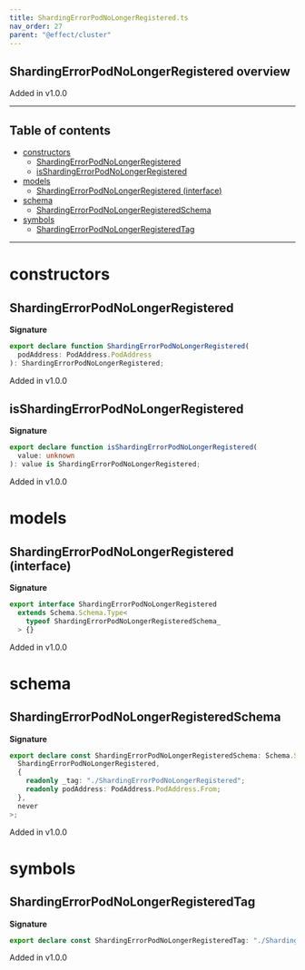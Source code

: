 ```yaml
---
title: ShardingErrorPodNoLongerRegistered.ts
nav_order: 27
parent: "@effect/cluster"
---
```


## ShardingErrorPodNoLongerRegistered overview

Added in v1.0.0

---

<h2 class="text-delta">Table of contents</h2>

- [constructors](#constructors)
  - [ShardingErrorPodNoLongerRegistered](#shardingerrorpodnolongerregistered)
  - [isShardingErrorPodNoLongerRegistered](#isshardingerrorpodnolongerregistered)
- [models](#models)
  - [ShardingErrorPodNoLongerRegistered (interface)](#shardingerrorpodnolongerregistered-interface)
- [schema](#schema)
  - [ShardingErrorPodNoLongerRegisteredSchema](#shardingerrorpodnolongerregisteredschema)
- [symbols](#symbols)
  - [ShardingErrorPodNoLongerRegisteredTag](#shardingerrorpodnolongerregisteredtag)

---

# constructors

## ShardingErrorPodNoLongerRegistered

**Signature**

```ts
export declare function ShardingErrorPodNoLongerRegistered(
  podAddress: PodAddress.PodAddress
): ShardingErrorPodNoLongerRegistered;
```

Added in v1.0.0

## isShardingErrorPodNoLongerRegistered

**Signature**

```ts
export declare function isShardingErrorPodNoLongerRegistered(
  value: unknown
): value is ShardingErrorPodNoLongerRegistered;
```

Added in v1.0.0

# models

## ShardingErrorPodNoLongerRegistered (interface)

**Signature**

```ts
export interface ShardingErrorPodNoLongerRegistered
  extends Schema.Schema.Type<
    typeof ShardingErrorPodNoLongerRegisteredSchema_
  > {}
```

Added in v1.0.0

# schema

## ShardingErrorPodNoLongerRegisteredSchema

**Signature**

```ts
export declare const ShardingErrorPodNoLongerRegisteredSchema: Schema.Schema<
  ShardingErrorPodNoLongerRegistered,
  {
    readonly _tag: "./ShardingErrorPodNoLongerRegistered";
    readonly podAddress: PodAddress.PodAddress.From;
  },
  never
>;
```

Added in v1.0.0

# symbols

## ShardingErrorPodNoLongerRegisteredTag

**Signature**

```ts
export declare const ShardingErrorPodNoLongerRegisteredTag: "./ShardingErrorPodNoLongerRegistered";
```

Added in v1.0.0
